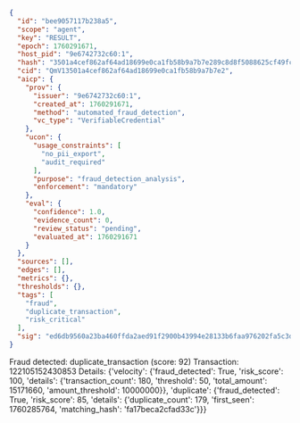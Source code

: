 ```json
{
  "id": "bee9057117b238a5",
  "scope": "agent",
  "key": "RESULT",
  "epoch": 1760291671,
  "host_pid": "9e6742732c60:1",
  "hash": "3501a4cef862af64ad18699e0ca1fb58b9a7b7e289c8d8f5088625cf49fc81ca",
  "cid": "QmV13501a4cef862af64ad18699e0ca1fb58b9a7b7e2",
  "aicp": {
    "prov": {
      "issuer": "9e6742732c60:1",
      "created_at": 1760291671,
      "method": "automated_fraud_detection",
      "vc_type": "VerifiableCredential"
    },
    "ucon": {
      "usage_constraints": [
        "no_pii_export",
        "audit_required"
      ],
      "purpose": "fraud_detection_analysis",
      "enforcement": "mandatory"
    },
    "eval": {
      "confidence": 1.0,
      "evidence_count": 0,
      "review_status": "pending",
      "evaluated_at": 1760291671
    }
  },
  "sources": [],
  "edges": [],
  "metrics": {},
  "thresholds": {},
  "tags": [
    "fraud",
    "duplicate_transaction",
    "risk_critical"
  ],
  "sig": "ed6db9560a23ba460ffda2aed91f2900b43994e28133b6faa976202fa5c3d2c3"
}
```

Fraud detected: duplicate_transaction (score: 92)
Transaction: 122105152430853
Details: {'velocity': {'fraud_detected': True, 'risk_score': 100, 'details': {'transaction_count': 180, 'threshold': 50, 'total_amount': 15171660, 'amount_threshold': 10000000}}, 'duplicate': {'fraud_detected': True, 'risk_score': 85, 'details': {'duplicate_count': 179, 'first_seen': 1760285764, 'matching_hash': 'fa17beca2cfad33c'}}}